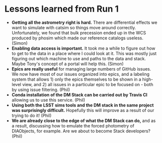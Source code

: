 # Lessons learned from Run 1

* **Getting all the astrometry right is hard.**  There are differential effects we want to simulate with catsim so things move around correctly.  Unfortunately, we found that bulk precession ended up in the WCS produced by phosim which made our reference catalogs useless. (Simon)
* **Enabling data access is important.** It took me a while to figure out how to get to the data in a place where I could look at it.  This was mostly just figuring out which machine to use and paths to the data and stack.  Maybe Tony's concept of a portal will help this. (Simon)
* **Epics are really useful** for managing large numbers of GitHub issues. We now have most of our issues organized into epics, and a labeling system that allows 1) only the epics themselves to be shown in a high-level view, and 2) all issues in a particular epic to be focused on - both by using issue filtering. (Phil)
* **Conda installation of the DM Stack can be carried out by Travis CI** allowing us to use this service. (Phil)
* **Using both the LSST sims tools and the DM stack in the same project was surprisingly difficult.** Hopefully this will improve as a result of our trying to do it! (Phil)
* **We are already close to the edge of what the DM Stack can do,** and as a result, discussing how to emulate the forced photometry of DIAObjects, for example. Are we about to become Stack developers? (Phil)
